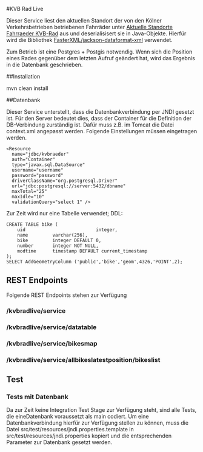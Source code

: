 #KVB Rad Live

Dieser Service liest den aktuellen Standort der von den Kölner Verkehrsbetrieben betriebenen Fahrräder unter [Aktuelle Standorte Fahrraeder KVB-Rad](http://nextbike.net/maps/nextbike-live.xml?city=14) aus und deserialisisert sie in Java-Objekte. Hierfür wird die Bibliothek [FasterXML/jackson-dataformat-xml](https://github.com/FasterXML/jackson-dataformat-xml) verwendet. 

Zum Betrieb ist eine Postgres + Postgis notwendig. Wenn sich die Position eines Rades gegenüber dem letzten Aufruf geändert hat, wird das Ergebnis in die Datenbank geschrieben.

##Installation

mvn clean install

##Datenbank

Dieser Service unterstellt, dass die Datenbankverbindung per JNDI gesetzt ist. Für den Server bedeutet dies, dass der Container für die Definition der DB-Verbindung zurständig ist. Dafür muss z.B. im Tomcat die Datei context.xml angepasst werden. Folgende Einstellungen müssen eingetragen werden.

    <Resource 
      name="jdbc/kvbraeder" 
      auth="Container" 
      type="javax.sql.DataSource"
      username="username"
      password="password"
      driverClassName="org.postgresql.Driver"
      url="jdbc:postgresql://server:5432/dbname" 
      maxTotal="25" 
      maxIdle="10"
      validationQuery="select 1" />

Zur Zeit wird nur eine Tabelle verwendet; DDL:

	CREATE TABLE bike (
	    uid                          integer,
	    name         varchar(256),
	    bike         integer DEFAULT 0,
	    number       integer NOT NULL,
	    modtime      timestamp DEFAULT current_timestamp
	);
	SELECT AddGeometryColumn ('public','bike','geom',4326,'POINT',2);

## REST Endpoints

Folgende REST Endpoints stehen zur Verfügung

### /kvbradlive/service
### /kvbradlive/service/datatable
### /kvbradlive/service/bikesmap
### /kvbradlive/service/allbikeslatestposition/bikeslist

## Test

### Tests mit Datenbank

Da zur Zeit keine Integration Test Stage zur Verfügung steht, sind alle Tests, die eineDatenbank voraussetzt als main codiert. Um eine Datenbankverbindung hierfür zur Verfügung stellen zu können, muss die Datei src/test/resources/jndi.properties.template in src/test/resources/jndi.properties kopiert und die entsprechenden Parameter zur Datenbank gesetzt werden.